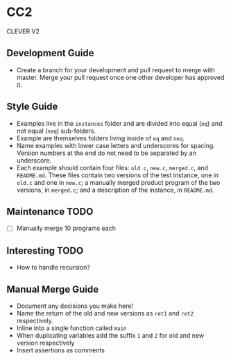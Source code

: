 # CC2
CLEVER V2

## Development Guide
- Create a branch for your development and pull request to merge with master. Merge your pull request once one other developer has approved it.

## Style Guide
- Examples live in the ```instances``` folder and are divided into equal (```eq```) and not equal (```neq```) sub-folders.
- Example are themselves folders living inside of ```eq``` and ```neq```.
- Name examples with lower case letters and underscores for spacing. Version numbers at the end do not need to be separated by an underscore.
- Each example should contain four files: ```old.c```, ```new.c```, ```merged.c```, and ```README.md```. These files contain two versions of the test instance, one in ```old.c``` and one in ```new.c```; a manually merged product program of the two versions, in ```merged.c```; and a description of the instance, in ```README.md```. 

## Maintenance TODO
- [ ] Manually merge 10 programs each

## Interesting TODO
- How to handle recursion?

## Manual Merge Guide
- Document any decisions you make here!
- Name the return of the old and new versions as ```ret1``` and ```ret2``` respectively.
- Inline into a single function called ```main```
- When duplicating variables add the suffix ```1``` and ```2``` for old and new version respectively
- Insert assertions as comments